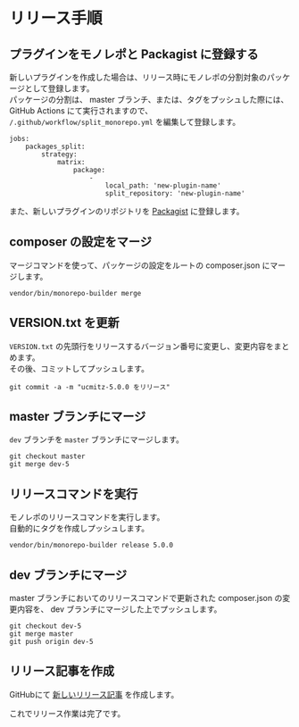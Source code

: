# リリース手順

## プラグインをモノレポと Packagist に登録する

新しいプラグインを作成した場合は、リリース時にモノレポの分割対象のパッケージとして登録します。  
パッケージの分割は、 master ブランチ、または、タグをプッシュした際には、GitHub Actions にて実行されますので、 
`/.github/workflow/split_monorepo.yml` を編集して登録します。

```shell
jobs:
    packages_split:
        strategy:
            matrix:
                package:
                    -
                        local_path: 'new-plugin-name'
                        split_repository: 'new-plugin-name'
```

また、新しいプラグインのリポジトリを [Packagist](https://packagist.org/packages/submit) に登録します。

## composer の設定をマージ
マージコマンドを使って、パッケージの設定をルートの composer.json にマージします。

```shell
vendor/bin/monorepo-builder merge
```

 
## VERSION.txt を更新
`VERSION.txt` の先頭行をリリースするバージョン番号に変更し、変更内容をまとめます。  
その後、コミットしてプッシュします。

```shell
git commit -a -m "ucmitz-5.0.0 をリリース"
```

 
## master ブランチにマージ
`dev` ブランチを `master` ブランチにマージします。

```shell
git checkout master
git merge dev-5
```

 
## リリースコマンドを実行
モノレポのリリースコマンドを実行します。  
自動的にタグを作成しプッシュします。

```shell
vendor/bin/monorepo-builder release 5.0.0
```

 
## dev ブランチにマージ
master ブランチにおいてのリリースコマンドで更新された composer.json の変更内容を、 dev ブランチにマージした上でプッシュします。
```shell
git checkout dev-5
git merge master
git push origin dev-5
```

 
## リリース記事を作成
GitHubにて [新しいリリース記事](https://github.com/baserproject/ucmitz/releases/new) を作成します。



これでリリース作業は完了です。　
